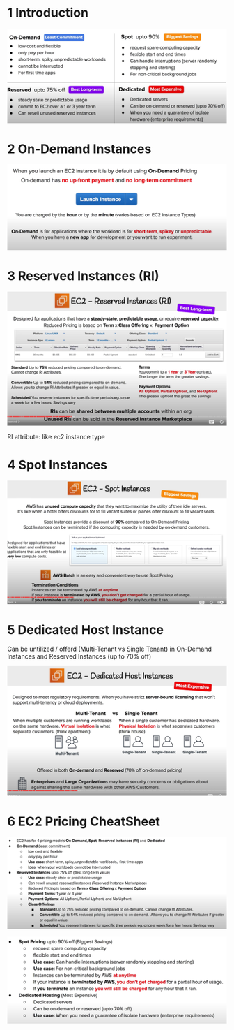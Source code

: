 
# 1 Introduction

![](image/Chapter_04_01_PricingModel_01_Introduction.png)

# 2 On-Demand Instances 

![](image/Chapter_04_01_PricingModel_02_OnDemandInstances.png)
# 3 Reserved Instances (RI)
![](image/Chapter_04_01_PricingModel_03_ReservedInstances.png)


RI attribute: like ec2 instance type 

# 4 Spot Instances

![](image/Chapter_04_01_PricingModel_04_SpotInstances.png)

# 5 Dedicated Host Instance 

Can be untilized / offerd  (Multi-Tenant vs Single Tenant)  in On-Demand Instances and Reserved Instances (up to 70% off)

![](image/Chapter_04_01_PricingModel_05_DedicatedHostInstance.png)

# 6 EC2 Pricing CheatSheet
![](image/Chapter_04_01_PricingModel_06_PricingCheatSheet.png)

![](image/Chapter_04_01_PricingModel_07_PricingCheatSheet.png)